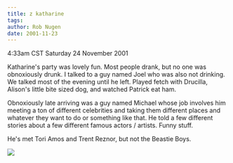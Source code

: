 ```yaml
---
title: z katharine
tags: 
author: Rob Nugen
date: 2001-11-23
---
```


<title></title>
<p class=date>4:33am CST Saturday 24 November 2001</p>

<p>Katharine's party was lovely fun.  Most people drank, but no one
was obnoxiously drunk.  I talked to a guy named Joel who was also not
drinking.  We talked most of the evening until he left.  Played fetch
with Drucilla, Alison's little bite sized dog, and watched Patrick eat
ham.</p>

<p>Obnoxiously late arriving was a guy named Michael whose job
involves him meeting a ton of different celebrities and taking them
different places and whatever they want to do or something like that.
He told a few different stories about a few different famous actors /
artists.  Funny stuff.</p>

<p>He's met Tori Amos and Trent Reznor, but not the Beastie Boys.</p>

<p><img src='/images/rob/wL-ROB.gif'/></p>

